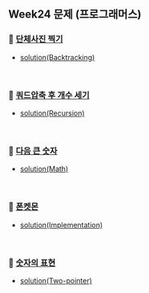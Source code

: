 ## Week24 문제 (프로그래머스) 

### 👀 [단체사진 찍기](https://programmers.co.kr/learn/courses/30/lessons/1835)

- [solution(Backtracking)](https://github.com/BBBOMi/Algorithms-New/blob/master/week24/P1835.java)



<br/> 

### 👀 [쿼드압축 후 개수 세기](https://programmers.co.kr/learn/courses/30/lessons/68936)

- [solution(Recursion)](https://github.com/BBBOMi/Algorithms-New/blob/master/week24/P68936.java)



<br/>

 

### 👀 [다음 큰 숫자](https://programmers.co.kr/learn/courses/30/lessons/12911)

- [solution(Math)](https://github.com/BBBOMi/Algorithms-New/blob/master/week24/P12911.java)



<br/>

 

### 👀 [폰켓몬](https://programmers.co.kr/learn/courses/30/lessons/1845)

- [solution(Implementation)](https://github.com/BBBOMi/Algorithms-New/blob/master/week24/P1845.java)



<br/>

 

### 👀 [숫자의 표현](https://programmers.co.kr/learn/courses/30/lessons/12924)

- [solution(Two-pointer)](https://github.com/BBBOMi/Algorithms-New/blob/master/week24/P12924.java) 



 